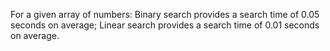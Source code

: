 For a given array of numbers: Binary search provides a search time of 0.05 seconds on average; Linear search provides a search time of 0.01 seconds on average.
